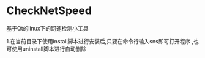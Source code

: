 # CheckNetSpeed
基于Qt的linux下的网速检测小工具


1.在当前目录下使用install脚本进行安装后,只要在命令行输入sns即可打开程序
  ,也可使用uninstall脚本进行自动删除
  
